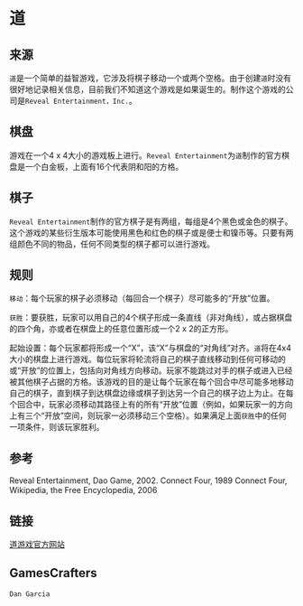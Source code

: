 # 道

## 来源

`道`是一个简单的益智游戏，它涉及将棋子移动一个或两个空格。由于创建`道`时没有很好地记录相关信息，目前我们不知道这个游戏是如果诞生的。制作这个游戏的公司是`Reveal Entertainment，Inc.`。

## 棋盘

游戏在一个4 x 4大小的游戏板上进行。`Reveal Entertainment`为`道`制作的官方棋盘是一个白金板，上面有16个代表阴和阳的方格。

## 棋子

`Reveal Entertainment`制作的官方棋子是有两组，每组是4个黑色或金色的棋子。这个游戏的某些衍生版本可能使用黑色和红色的棋子或是便士和镍币等。只要有两组颜色不同的物品，任何不同类型的棋子都可以进行游戏。

## 规则

`移动`：每个玩家的棋子必须移动（每回合一个棋子）尽可能多的“开放”位置。

`获胜`：要获胜，玩家可以用自己的4个棋子形成一条直线（非对角线），或占据棋盘的四个角，亦或者在棋盘上的任意位置形成一个2 x 2的正方形。

起始设置：每个玩家都将形成一个“X”，该“X”与棋盘的“对角线”对齐。`道`将在4x4大小的棋盘上进行游戏。每位玩家将轮流将自己的棋子直线移动到任何可移动的或“开放”的位置上，包括向对角线方向移动。玩家不能跳过对手的棋子或进入已经被其他棋子占据的方格。该游戏的目的是让每个玩家在每个回合中尽可能多地移动自己的棋子，直到棋子到达棋盘边缘或棋子到达另一个自己的棋子边上为止。在每个回合中，玩家必须移动其路径上有的所有“开放”位置（例如，如果玩家一的方向上有三个“开放”空间，则玩家一必须移动三个空格）。如果满足上面`获胜`中的任何一项条件，则该玩家胜利。

## 参考

Reveal Entertainment, Dao Game, 2002. Connect Four, 1989 Connect Four, Wikipedia, the Free Encyclopedia, 2006

## 链接

[道游戏官方网站](http://www.revealgames.com/dao.html)

## GamesCrafters

`Dan Garcia`

